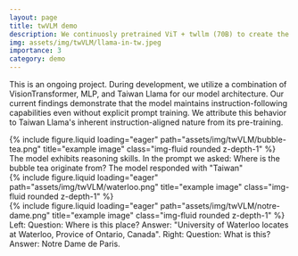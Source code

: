 ```yaml
---
layout: page
title: twVLM demo
description: We continuosly pretrained ViT + twllm (70B) to create the first vlm that speaks traditional chinese.
img: assets/img/twVLM/llama-in-tw.jpeg
importance: 3
category: demo
---
```


<style>
.zoom-overlay {
  position: fixed;
  top: 50%;
  left: 50%;
  transform: translate(-50%, -50%);
  width: 80%;
  height: 80%;
  background: rgba(0, 0, 0, 0);
  z-index: 1000;
  display: flex;
  justify-content: center;
  align-items: center;
  opacity: 0;
  visibility: hidden;
  transition: opacity 0.3s ease, visibility 0.3s;
  pointer-events: none;
}

.zoom-overlay img {
  max-width: 100%;
  max-height: 100%;
  object-fit: contain;
  transform: scale(0.9);
  transition: transform 0.3s ease;
}

.zoom-container:hover + .zoom-overlay,
.zoom-overlay:hover {
  opacity: 1;
  visibility: visible;
}

.zoom-container:hover + .zoom-overlay img,
.zoom-overlay:hover img {
  transform: scale(1);
}
</style>

<!-- Add this right before your closing body tag -->
<script>
document.addEventListener('DOMContentLoaded', function() {
  function setupZoomImages() {
    const images = document.querySelectorAll('.img-fluid:not(.zoom-ready)');
    
    images.forEach(img => {
      // Mark image as processed
      img.classList.add('zoom-ready');
      
      // Create wrapper structure
      const wrapper = document.createElement('div');
      wrapper.style.position = 'relative';
      
      // Create container
      const container = document.createElement('div');
      container.className = 'zoom-container';
      
      // Create overlay
      const overlay = document.createElement('div');
      overlay.className = 'zoom-overlay';
      const zoomImg = document.createElement('img');
      zoomImg.src = img.src;
      overlay.appendChild(zoomImg);
      
      // Setup DOM structure
      const originalParent = img.parentNode;
      originalParent.insertBefore(wrapper, img);
      container.appendChild(img);
      wrapper.appendChild(container);
      wrapper.appendChild(overlay);
    });
  }

  // Setup initial images
  setupZoomImages();

  // Setup mutation observer for dynamically added images
  const observer = new MutationObserver(function(mutations) {
    mutations.forEach(function(mutation) {
      if (mutation.addedNodes.length) {
        setupZoomImages();
      }
    });
  });

  observer.observe(document.body, {
    childList: true,
    subtree: true
  });
});
</script>


This is an ongoing project. During development, we utilize a combination of VisionTransformer, MLP, and Taiwan Llama for our model architecture. Our current findings demonstrate that the model maintains instruction-following capabilities even without explicit prompt training. We attribute this behavior to Taiwan Llama's inherent instruction-aligned nature from its pre-training.

<div class="row">
    <div class="col-sm mt-3 mt-md-0">
        {% include figure.liquid loading="eager" path="assets/img/twVLM/bubble-tea.png" title="example image" class="img-fluid rounded z-depth-1" %}
    </div>
</div>
<div class="caption">
    The model exhibits reasoning skills. In the prompt we asked: Where is the bubble tea originate from? The model responded with "Taiwan"
</div>


<div class="row">
    <div class="col-sm mt-3 mt-md-0">
        {% include figure.liquid loading="eager" path="assets/img/twVLM/waterloo.png" title="example image" class="img-fluid rounded z-depth-1" %}
    </div>
    <div class="col-sm mt-3 mt-md-0">
        {% include figure.liquid loading="eager" path="assets/img/twVLM/notre-dame.png" title="example image" class="img-fluid rounded z-depth-1" %}
    </div>
</div>
<div class="caption">
    Left: Question: Where is this place? Answer: "University of Waterloo locates at Waterloo, Provice of Ontario, Canada".
    Right: Question: What is this? Answer: Notre Dame de Paris.
</div>

